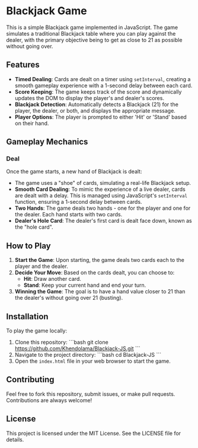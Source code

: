 
# Blackjack Game

This is a simple Blackjack game implemented in JavaScript. The game simulates a traditional Blackjack table where you can play against the dealer, with the primary objective being to get as close to 21 as possible without going over.

## Features

- **Timed Dealing**: Cards are dealt on a timer using `setInterval`, creating a smooth gameplay experience with a 1-second delay between each card.
- **Score Keeping**: The game keeps track of the score and dynamically updates the DOM to display the player's and dealer's scores.
- **Blackjack Detection**: Automatically detects a Blackjack (21) for the player, the dealer, or both, and displays the appropriate message.
- **Player Options**: The player is prompted to either 'Hit' or 'Stand' based on their hand.

## Gameplay Mechanics

### Deal

Once the game starts, a new hand of Blackjack is dealt:

- The game uses a "shoe" of cards, simulating a real-life Blackjack setup.
- **Smooth Card Dealing**: To mimic the experience of a live dealer, cards are dealt with a delay. This is managed using JavaScript's `setInterval` function, ensuring a 1-second delay between cards.
- **Two Hands**: The game deals two hands - one for the player and one for the dealer. Each hand starts with two cards.
- **Dealer's Hole Card**: The dealer's first card is dealt face down, known as the "hole card".

## How to Play

1. **Start the Game**: Upon starting, the game deals two cards each to the player and the dealer.
2. **Decide Your Move**: Based on the cards dealt, you can choose to:
   - **Hit**: Draw another card.
   - **Stand**: Keep your current hand and end your turn.
3. **Winning the Game**: The goal is to have a hand value closer to 21 than the dealer's without going over 21 (busting).

## Installation

To play the game locally:

1. Clone this repository:
   \`\`\`bash
   git clone https://github.com/Khendolama/Blackjack-JS.git
   \`\`\`
2. Navigate to the project directory:
   \`\`\`bash
   cd Blackjack-JS
   \`\`\`
3. Open the `index.html` file in your web browser to start the game.

## Contributing

Feel free to fork this repository, submit issues, or make pull requests. Contributions are always welcome!

## License

This project is licensed under the MIT License. See the LICENSE file for details.
